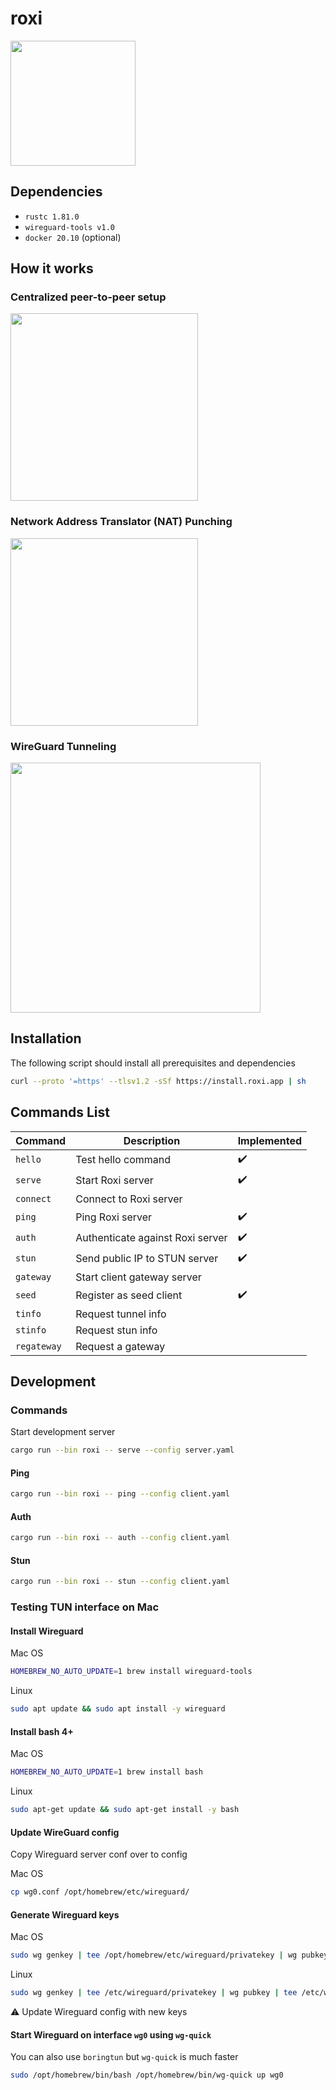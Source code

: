 # roxi

<image src="https://i.imgur.com/ADlVxrr.png" height="200px" />

## Dependencies

- `rustc 1.81.0`
- `wireguard-tools v1.0`
- `docker 20.10` (optional)

## How it works

### Centralized peer-to-peer setup

<image src="https://www.researchgate.net/publication/356245976/figure/fig3/AS:1093585697021954@1637742556713/The-centralized-peer-to-peer-P2P-system-A-peer-E-sends-a-message-to-the-central-server.ppm" height="300px" />

### Network Address Translator (NAT) Punching

<image src="https://www.researchgate.net/publication/228411948/figure/fig6/AS:301985531219968@1449010369011/New-method-of-UDP-multi-hole-punching.png" height="300px" />

### WireGuard Tunneling

<image src="https://www.procustodibus.com/images/blog/wireguard-topologies/site-to-site-complex.svg" height="400px" />

## Installation

The following script should install all prerequisites and dependencies

```sh
curl --proto '=https' --tlsv1.2 -sSf https://install.roxi.app | sh
```

## Commands List

| Command   | Description                         | Implemented |
|-----------|-------------------------------------|-------------|
| `hello`   | Test hello command                  | ✔️           |
| `serve`   | Start Roxi server                   | ✔️           |
| `connect` | Connect to Roxi server              |             |
| `ping`    | Ping Roxi server                    | ✔️           |
| `auth`    | Authenticate against Roxi server    | ✔️           |
| `stun`    | Send public IP to STUN server       | ✔️           |
| `gateway` | Start client gateway server         |             |
| `seed`    | Register as seed client             | ✔️           |
| `tinfo`   | Request tunnel info                 |             |
| `stinfo`  | Request stun info                   |             |
|`regateway`| Request a gateway                   |             |

## Development

### Commands

Start development server

```sh
cargo run --bin roxi -- serve --config server.yaml
```

#### Ping

```sh
cargo run --bin roxi -- ping --config client.yaml
```

#### Auth

```sh
cargo run --bin roxi -- auth --config client.yaml
```

#### Stun

```sh
cargo run --bin roxi -- stun --config client.yaml
```

### Testing TUN interface on Mac

#### Install Wireguard

Mac OS

```sh
HOMEBREW_NO_AUTO_UPDATE=1 brew install wireguard-tools
```

Linux

```sh
sudo apt update && sudo apt install -y wireguard
```

#### Install bash 4+

Mac OS

```sh
HOMEBREW_NO_AUTO_UPDATE=1 brew install bash
```

Linux

```sh
sudo apt-get update && sudo apt-get install -y bash
```

#### Update WireGuard config

Copy Wireguard server conf over to config

Mac OS

```sh
cp wg0.conf /opt/homebrew/etc/wireguard/
```

#### Generate Wireguard keys

Mac OS

```sh
sudo wg genkey | tee /opt/homebrew/etc/wireguard/privatekey | wg pubkey | tee /opt/homebrew/etc/wireguard/publickey
```

Linux

```sh
sudo wg genkey | tee /etc/wireguard/privatekey | wg pubkey | tee /etc/wireguard/publickey
```

⚠️  Update Wireguard config with new keys

#### Start Wireguard on interface `wg0` using `wg-quick`

You can also use `boringtun` but `wg-quick` is much faster

```sh
sudo /opt/homebrew/bin/bash /opt/homebrew/bin/wg-quick up wg0
```
